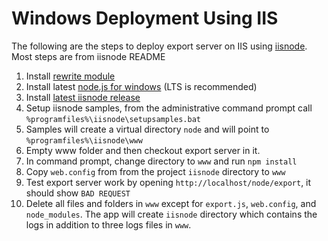 # Windows Deployment Using IIS

The following are the steps to deploy export server on IIS using [iisnode](https://github.com/Azure/iisnode). Most steps are from iisnode README

1. Install [rewrite module](https://www.iis.net/downloads/microsoft/url-rewrite)
2. Install latest [node.js for windows](https://nodejs.org/en/download/) (LTS is recommended)
3. Install [latest iisnode release](https://github.com/azure/iisnode/releases)
4. Setup iisnode samples, from the administrative command prompt call `%programfiles%\iisnode\setupsamples.bat`
5. Samples will create a virtual directory `node` and will point to `%programfiles%\iisnode\www`
6. Empty www folder and then checkout export server in it.
7. In command prompt, change directory to `www` and run `npm install`
8. Copy `web.config` from from the project `iisnode` directory to `www`
9. Test export server work by opening `http://localhost/node/export`, it should show `BAD REQUEST`
10. Delete all files and folders in `www` except for `export.js`, `web.config`, and `node_modules`. The app will create `iisnode` directory which contains the logs in addition to three logs files in `www`.

